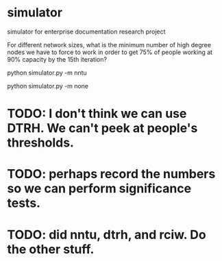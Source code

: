 # simulator
simulator for enterprise documentation research project

For different network sizes, what is the minimum number of high degree nodes we have to force to work in order to get 75% of people working at 90% capacity by the 15th iteration?

python simulator.py -m nntu

python simulator.py -m none


# TODO: I don't think we can use DTRH. We can't peek at people's thresholds.
# TODO: perhaps record the numbers so we can perform significance tests.
# TODO: did nntu, dtrh, and rciw. Do the other stuff.